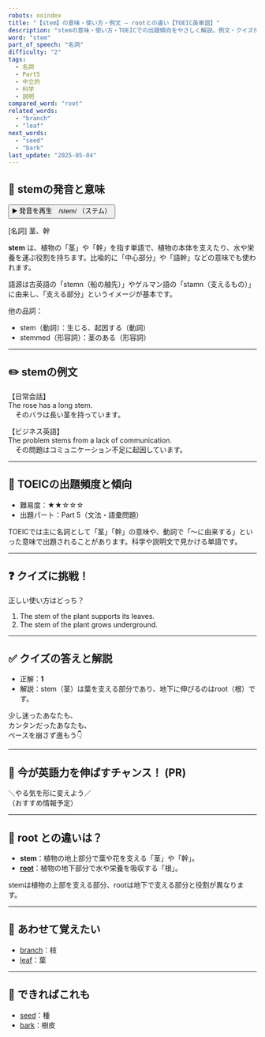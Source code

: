 ```yaml
---
robots: noindex
title: "【stem】の意味・使い方・例文 ― rootとの違い【TOEIC英単語】"
description: "stemの意味・使い方・TOEICでの出題傾向をやさしく解説。例文・クイズ付きでrootとの違いもわかりやすく学べます。"
word: "stem"
part_of_speech: "名詞"
difficulty: "2"
tags:
  - 名詞
  - Part5
  - 中立的
  - 科学
  - 説明
compared_word: "root"
related_words:
  - "branch"
  - "leaf"
next_words:
  - "seed"
  - "bark"
last_update: "2025-05-04"
---
```


## 🔰 stemの発音と意味

<button class="play-audio" onclick="playTTS('stem')">
  <span class="play-audio-main">
    ▶️ 発音を再生　/stem/
  </span>
  <span class="play-audio-sub">
    （ステム）
  </span>
</button>

[名詞] 茎、幹

**stem** は、植物の「茎」や「幹」を指す単語で、植物の本体を支えたり、水や栄養を運ぶ役割を持ちます。比喩的に「中心部分」や「語幹」などの意味でも使われます。

語源は古英語の「stemn（船の舳先）」やゲルマン語の「stamn（支えるもの）」に由来し、「支える部分」というイメージが基本です。

他の品詞：  
- stem（動詞）：生じる、起因する（動詞）
- stemmed（形容詞）：茎のある（形容詞）

---

## ✏️ stemの例文

【日常会話】  
The rose has a long stem.  
　そのバラは長い茎を持っています。

【ビジネス英語】  
The problem stems from a lack of communication.  
　その問題はコミュニケーション不足に起因しています。

---

## 🎯 TOEICの出題頻度と傾向

- 難易度：★★☆☆☆
- 出題パート：Part 5（文法・語彙問題）

TOEICでは主に名詞として「茎」「幹」の意味や、動詞で「～に由来する」といった意味で出題されることがあります。科学や説明文で見かける単語です。

---

## ❓ クイズに挑戦！

正しい使い方はどっち？

1. The stem of the plant supports its leaves.  
2. The stem of the plant grows underground.

---

## ✅ クイズの答えと解説

- 正解：**1**
- 解説：stem（茎）は葉を支える部分であり、地下に伸びるのはroot（根）です。

少し迷ったあなたも、  
カンタンだったあなたも、  
ペースを崩さず進もう👇️

---

## 🚀 今が英語力を伸ばすチャンス！ (PR)

<div class="info-center">
＼やる気を形に変えよう／<br>  
（おすすめ情報予定）
</div>

---

## 🤔  root との違いは？

- **stem**：植物の地上部分で葉や花を支える「茎」や「幹」。
- **[root](/word/root)**：植物の地下部分で水や栄養を吸収する「根」。

stemは植物の上部を支える部分、rootは地下で支える部分と役割が異なります。

---

## 🧩 あわせて覚えたい

- [branch](/word/branch)：枝
- [leaf](/word/leaf)：葉

---

## 📖 できればこれも

- [seed](/word/seed)：種
- [bark](/word/bark)：樹皮

<!-- cvid: aid18_bid12 -->
